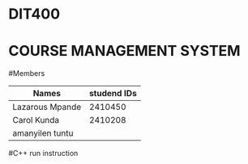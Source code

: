 #  DIT400 
# COURSE MANAGEMENT SYSTEM


#Members

| Names            | studend IDs    
|----------------  |----------- |
| Lazarous Mpande  | 2410450    | 
| Carol Kunda      | 2410208    | 
| amanyilen tuntu  |   |


#C++ run instruction





